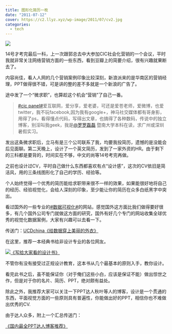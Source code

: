 ```yaml
---
title: 图形化简历一枚
date: "2011-07-12"
cover: https://c2.llyz.xyz/wp-image/2011/07/cv2.jpg
categories:
  - tech
---
```


![](https://c2.llyz.xyz/wp-image/2011/07/cv2-1024x640.jpg)

14号才考完最后一科，上一次跟郭总去中大参加CIC社会化营销的一个会议，平时我就非常关注网络营销方面的一些东西，看到豆瓣上的简要介绍，很有兴趣就果断去了。

内容尚佳，看人人网的几个营销案例印象比较深刻，新浪派来的是华南区的营销经理，PPT做得很不错，可是讲的整的差不多就是一个新浪的广告了。

途中发了一个“微求职”，也算趁这个机会“营销”了自己一番。

> [#cic panel#](https://weibo.com/k/cic%2Bpanel&refer=miniblog_jing)爱互联网，爱分享，爱老婆，可还是爱苍老师，爱微博，也爱twitter，我不玩facebook,因为我有google+，神马社交媒体都有哥身影，用得了ps，看得懂点代码，写得出文章，也搞得了各种数码，传说中的独立博客，别淫叫我geek，我是[@罗罗磊磊](https://weibo.com/n/%E7%BD%97%E7%BD%97%E7%A3%8A%E7%A3%8A) 暨南大学本科在读，求广州或深圳暑假实习。

发出这条微求职后，立马有是三个公司联系了我，均要我投简历，遗憾的是没能会后见面聊。第二天晚上，设计了一个英文简历，发到了一家外资的HR。由于剩下的三科都是要背的，时间实在不够，中文的尚等14号考完再做。

之前也设计过CV，平时自己做什么东西都喜欢有点“设计感”，这次的CV依旧是简洁风，用的三条线图形化了自己的学历、经验等。

个人始终觉得一个优秀的简历能给求职带来很不一样的效果，如果能很好地将自己的经历、经验视觉化，会给人深刻的印象，至少能让你的简历在众多白纸黑字中突出。

看过国外的一些专业的[#数据可视化#](https://weibo.com/k/%25E6%2595%25B0%25E6%258D%25AE%25E5%258F%25AF%25E8%25A7%2586%25E5%258C%2596&refer=miniblog_jing)的网站，感觉国外这方面比我们做得要好很多，有几个国外公司专门就做这方面的研究，国外有好几个专门的网站收集全球优秀的视觉化数据案例，大家有兴趣可以去看一下。

传送门：[UCDchina《给数据穿上美丽的外衣》](https://ucdchina.com/snap/10035)

在这里，推荐一本经典书给非设计专业的各位网友。

![](https://img5.douban.com/lpic/s6485795.jpg)[《写给大家看的设计书》](https://book.douban.com/subject/3323633/)

不管你有没有接受过正规设计教育，这本书从几个最基本的原则入手，教你设计。

看完此书之后，虽不能保证你（对于俺们这些小白，应该是保证不能）做出惊世之作，但是对于你的名片、简历、PPT，绝对颇有益处。

除此之外，我推荐大家可以关注一下PPT达人秋叶等人的博客，设计是一个贯通的东西，平面视觉方面的一些原则具有普遍性，你能做出好的PPT，相信你也不难做出优秀的CV.

由于达人众多，附上一个汇总传送门：

[《国内最全PPT达人博客推荐》](https://quick-learning.blogbus.com/logs/73373185.html)
